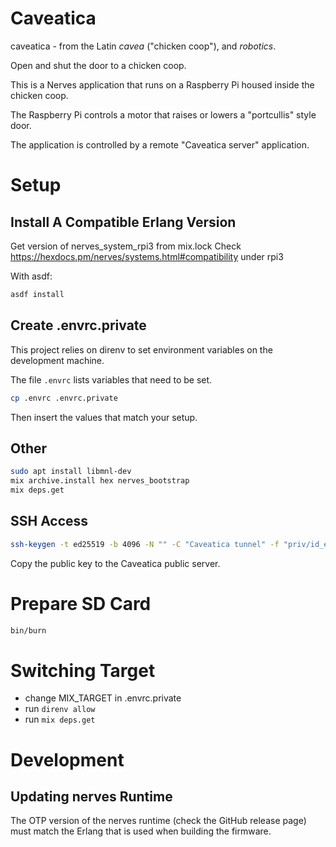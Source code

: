 # Caveatica

caveatica - from the Latin *cavea* ("chicken coop"), and *robotics*.

Open and shut the door to a chicken coop.

This is a Nerves application that runs on a Raspberry Pi
housed inside the chicken coop.

The Raspberry Pi controls a motor that raises or lowers
a "portcullis" style door.

The application is controlled by a remote "Caveatica server"
application.

# Setup

## Install A Compatible Erlang Version

Get version of nerves_system_rpi3 from mix.lock
Check https://hexdocs.pm/nerves/systems.html#compatibility under rpi3

With asdf:

```sh
asdf install
```

## Create .envrc.private

This project relies on direnv to set environment variables on
the development machine.

The file `.envrc` lists variables that need to be set.

```sh
cp .envrc .envrc.private
```

Then insert the values that match your setup.

## Other

```sh
sudo apt install libmnl-dev
mix archive.install hex nerves_bootstrap
mix deps.get
```

## SSH Access

```sh
ssh-keygen -t ed25519 -b 4096 -N "" -C "Caveatica tunnel" -f "priv/id_ed25519"
```

Copy the public key to the Caveatica public server.

# Prepare SD Card

```sh
bin/burn
```

# Switching Target

* change MIX_TARGET in .envrc.private
* run `direnv allow`
* run `mix deps.get`

# Development

## Updating nerves Runtime

The OTP version of the nerves runtime (check the GitHub release page)
must match the Erlang that is used when building the firmware.
